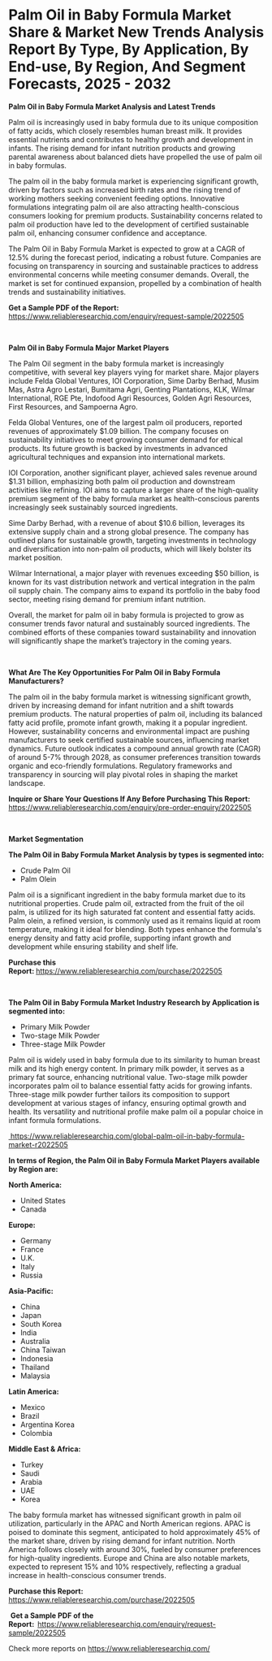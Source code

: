 <p><h1>Palm Oil in Baby Formula Market Share & Market New Trends Analysis Report By Type, By Application, By End-use, By Region, And Segment Forecasts, 2025 - 2032</h1></p><p><strong>Palm Oil in Baby Formula Market Analysis and Latest Trends</strong></p>
<p><p>Palm oil is increasingly used in baby formula due to its unique composition of fatty acids, which closely resembles human breast milk. It provides essential nutrients and contributes to healthy growth and development in infants. The rising demand for infant nutrition products and growing parental awareness about balanced diets have propelled the use of palm oil in baby formulas.</p><p>The palm oil in the baby formula market is experiencing significant growth, driven by factors such as increased birth rates and the rising trend of working mothers seeking convenient feeding options. Innovative formulations integrating palm oil are also attracting health-conscious consumers looking for premium products. Sustainability concerns related to palm oil production have led to the development of certified sustainable palm oil, enhancing consumer confidence and acceptance.</p><p>The Palm Oil in Baby Formula Market is expected to grow at a CAGR of 12.5% during the forecast period, indicating a robust future. Companies are focusing on transparency in sourcing and sustainable practices to address environmental concerns while meeting consumer demands. Overall, the market is set for continued expansion, propelled by a combination of health trends and sustainability initiatives.</p></p>
<p><strong>Get a Sample PDF of the Report:&nbsp;</strong> <a href="https://www.reliableresearchiq.com/enquiry/request-sample/2022505?utm_campaign=1720&utm_medium=2&utm_source=Github&utm_content=ia&utm_term=29032025&utm_id=palm-oil-in-baby-formula">https://www.reliableresearchiq.com/enquiry/request-sample/2022505</a></p>
<p>&nbsp;</p>
<p><strong>Palm Oil in Baby Formula Major Market Players</strong></p>
<p><p>The Palm Oil segment in the baby formula market is increasingly competitive, with several key players vying for market share. Major players include Felda Global Ventures, IOI Corporation, Sime Darby Berhad, Musim Mas, Astra Agro Lestari, Bumitama Agri, Genting Plantations, KLK, Wilmar International, RGE Pte, Indofood Agri Resources, Golden Agri Resources, First Resources, and Sampoerna Agro.</p><p>Felda Global Ventures, one of the largest palm oil producers, reported revenues of approximately $1.09 billion. The company focuses on sustainability initiatives to meet growing consumer demand for ethical products. Its future growth is backed by investments in advanced agricultural techniques and expansion into international markets.</p><p>IOI Corporation, another significant player, achieved sales revenue around $1.31 billion, emphasizing both palm oil production and downstream activities like refining. IOI aims to capture a larger share of the high-quality premium segment of the baby formula market as health-conscious parents increasingly seek sustainably sourced ingredients.</p><p>Sime Darby Berhad, with a revenue of about $10.6 billion, leverages its extensive supply chain and a strong global presence. The company has outlined plans for sustainable growth, targeting investments in technology and diversification into non-palm oil products, which will likely bolster its market position.</p><p>Wilmar International, a major player with revenues exceeding $50 billion, is known for its vast distribution network and vertical integration in the palm oil supply chain. The company aims to expand its portfolio in the baby food sector, meeting rising demand for premium infant nutrition.</p><p>Overall, the market for palm oil in baby formula is projected to grow as consumer trends favor natural and sustainably sourced ingredients. The combined efforts of these companies toward sustainability and innovation will significantly shape the market’s trajectory in the coming years.</p></p>
<p>&nbsp;</p>
<p><strong>What Are The Key Opportunities For Palm Oil in Baby Formula Manufacturers?</strong></p>
<p><p>The palm oil in the baby formula market is witnessing significant growth, driven by increasing demand for infant nutrition and a shift towards premium products. The natural properties of palm oil, including its balanced fatty acid profile, promote infant growth, making it a popular ingredient. However, sustainability concerns and environmental impact are pushing manufacturers to seek certified sustainable sources, influencing market dynamics. Future outlook indicates a compound annual growth rate (CAGR) of around 5-7% through 2028, as consumer preferences transition towards organic and eco-friendly formulations. Regulatory frameworks and transparency in sourcing will play pivotal roles in shaping the market landscape.</p></p>
<p><strong>Inquire or Share Your Questions If Any Before Purchasing This Report:</strong> <a href="https://www.reliableresearchiq.com/enquiry/pre-order-enquiry/2022505?utm_campaign=1720&utm_medium=2&utm_source=Github&utm_content=ia&utm_term=29032025&utm_id=palm-oil-in-baby-formula">https://www.reliableresearchiq.com/enquiry/pre-order-enquiry/2022505</a></p>
<p>&nbsp;</p>
<p><strong>Market Segmentation</strong></p>
<p><strong>The Palm Oil in Baby Formula Market Analysis by types is segmented into:</strong></p>
<p><ul><li>Crude Palm Oil</li><li>Palm Olein</li></ul></p>
<p><p>Palm oil is a significant ingredient in the baby formula market due to its nutritional properties. Crude palm oil, extracted from the fruit of the oil palm, is utilized for its high saturated fat content and essential fatty acids. Palm olein, a refined version, is commonly used as it remains liquid at room temperature, making it ideal for blending. Both types enhance the formula's energy density and fatty acid profile, supporting infant growth and development while ensuring stability and shelf life.</p></p>
<p><strong>Purchase this Report:&nbsp;</strong><a href="https://www.reliableresearchiq.com/purchase/2022505?utm_campaign=1720&utm_medium=2&utm_source=Github&utm_content=ia&utm_term=29032025&utm_id=palm-oil-in-baby-formula">https://www.reliableresearchiq.com/purchase/2022505</a></p>
<p>&nbsp;</p>
<p><strong>The Palm Oil in Baby Formula Market Industry Research by Application is segmented into:</strong></p>
<p><ul><li>Primary Milk Powder</li><li>Two-stage Milk Powder</li><li>Three-stage Milk Powder</li></ul></p>
<p><p>Palm oil is widely used in baby formula due to its similarity to human breast milk and its high energy content. In primary milk powder, it serves as a primary fat source, enhancing nutritional value. Two-stage milk powder incorporates palm oil to balance essential fatty acids for growing infants. Three-stage milk powder further tailors its composition to support development at various stages of infancy, ensuring optimal growth and health. Its versatility and nutritional profile make palm oil a popular choice in infant formula formulations.</p></p>
<p><a href="https://www.reliableresearchiq.com/global-palm-oil-in-baby-formula-market-r2022505?utm_campaign=1720&utm_medium=2&utm_source=Github&utm_content=ia&utm_term=29032025&utm_id=palm-oil-in-baby-formula">&nbsp;https://www.reliableresearchiq.com/global-palm-oil-in-baby-formula-market-r2022505</a></p>
<p><strong>In terms of Region, the Palm Oil in Baby Formula Market Players available by Region are:</strong></p>
<p>
    <p> <strong> North America: </strong>
        <ul>
            <li>United States</li>
            <li>Canada</li>
        </ul>
        </p> 
    <p> <strong> Europe: </strong>
        <ul>
            <li>Germany</li>
            <li>France</li>
            <li>U.K.</li>
            <li>Italy</li>
            <li>Russia</li>
        </ul>
        </p> 
    <p> <strong> Asia-Pacific: </strong>
        <ul>
            <li>China</li>
            <li>Japan</li>
            <li>South Korea</li>
            <li>India</li>
            <li>Australia</li>
            <li>China Taiwan</li>
            <li>Indonesia</li>
            <li>Thailand</li>
            <li>Malaysia</li>
        </ul>
        </p> 
    <p> <strong> Latin America: </strong>
        <ul>
            <li>Mexico</li>
            <li>Brazil</li>
            <li>Argentina Korea</li>
            <li>Colombia</li>
        </ul>
        </p> 
    <p> <strong> Middle East & Africa: </strong>
        <ul>
            <li>Turkey</li>
            <li>Saudi</li>
            <li>Arabia</li>
            <li>UAE</li>
            <li>Korea</li>
        </ul>
    </p>
    </p>
<p><p>The baby formula market has witnessed significant growth in palm oil utilization, particularly in the APAC and North American regions. APAC is poised to dominate this segment, anticipated to hold approximately 45% of the market share, driven by rising demand for infant nutrition. North America follows closely with around 30%, fueled by consumer preferences for high-quality ingredients. Europe and China are also notable markets, expected to represent 15% and 10% respectively, reflecting a gradual increase in health-conscious consumer trends.</p></p>
<p><strong>Purchase this Report: </strong><a href="https://www.reliableresearchiq.com/purchase/2022505?utm_campaign=1720&utm_medium=2&utm_source=Github&utm_content=ia&utm_term=29032025&utm_id=palm-oil-in-baby-formula">https://www.reliableresearchiq.com/purchase/2022505</a></p>
<p>&nbsp;<strong>Get a Sample PDF of the Report:&nbsp;&nbsp;</strong><a href="https://www.reliableresearchiq.com/enquiry/request-sample/2022505?utm_campaign=1720&utm_medium=2&utm_source=Github&utm_content=ia&utm_term=29032025&utm_id=palm-oil-in-baby-formula">https://www.reliableresearchiq.com/enquiry/request-sample/2022505</a></p>
<p><strong></strong></p>
<p>Check more reports on <a href="https://www.reliableresearchiq.com/?utm_campaign=1720&utm_medium=2&utm_source=Github&utm_content=ia&utm_term=29032025&utm_id=palm-oil-in-baby-formula">https://www.reliableresearchiq.com/</a></p>